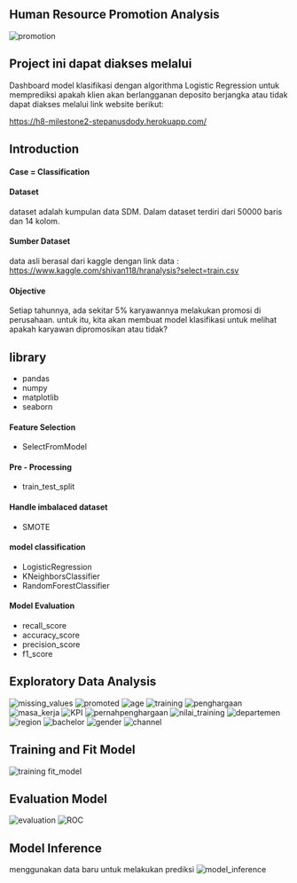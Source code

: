 ## Human Resource Promotion Analysis

![promotion](https://user-images.githubusercontent.com/36668856/134099790-38d3eaea-8e9d-439a-8be9-c419531921ed.png)

## Project ini dapat diakses melalui 

Dashboard model klasifikasi dengan algorithma Logistic Regression untuk memprediksi apakah klien akan berlangganan deposito berjangka atau tidak dapat diakses melalui link website berikut:

https://h8-milestone2-stepanusdody.herokuapp.com/

## Introduction

#### Case = Classification

#### Dataset

dataset adalah kumpulan data SDM. Dalam dataset terdiri dari 50000 baris dan 14 kolom.

#### Sumber Dataset

data asli berasal dari kaggle dengan link data : https://www.kaggle.com/shivan118/hranalysis?select=train.csv

#### Objective

Setiap tahunnya, ada sekitar 5% karyawannya melakukan promosi di perusahaan. untuk itu, kita akan membuat model klasifikasi untuk melihat apakah karyawan dipromosikan atau tidak?

## library
- pandas 
- numpy 
- matplotlib
- seaborn 

####  Feature Selection
- SelectFromModel

#### Pre - Processing
- train_test_split

#### Handle imbalaced dataset
- SMOTE

#### model classification
- LogisticRegression
- KNeighborsClassifier 
- RandomForestClassifier

#### Model Evaluation
- recall_score
- accuracy_score
- precision_score
- f1_score

## Exploratory Data Analysis

![missing_values](https://user-images.githubusercontent.com/36668856/134102574-43677590-2b99-4fab-99f0-12c4ac1afd96.png)
![promoted](https://user-images.githubusercontent.com/36668856/134102582-21c1e64b-f4a1-4df4-b26d-89fe06739dbf.png)
![age](https://user-images.githubusercontent.com/36668856/134102589-a31f2cc0-59fe-420a-adbc-7f10b33305d0.png)
![training](https://user-images.githubusercontent.com/36668856/134102621-e6a1b7fb-08f5-4503-8b1d-919f64b723be.png)
![penghargaan](https://user-images.githubusercontent.com/36668856/134102628-d04b2dea-5f17-409f-9010-02b3af516306.png)
![masa_kerja](https://user-images.githubusercontent.com/36668856/134102642-34182a3b-5b9f-4663-a518-17bdea562a09.png)
![KPI](https://user-images.githubusercontent.com/36668856/134102654-71399923-d638-42e4-8052-735e37dfa1b5.png)
![pernahpenghargaan](https://user-images.githubusercontent.com/36668856/134102662-c1bba22d-28bd-47e2-95de-ebcf74a575be.png)
![nilai_training](https://user-images.githubusercontent.com/36668856/134102675-5c78d81f-cb5d-43d7-93af-deeefbf90e9f.png)
![departemen](https://user-images.githubusercontent.com/36668856/134102688-09bcba46-7037-42fc-ad92-f0574edff1de.png)
![region](https://user-images.githubusercontent.com/36668856/134102699-3fbf9492-a0a7-4140-bb22-982b3bc5b637.png)
![bachelor](https://user-images.githubusercontent.com/36668856/134102708-0911700e-2ffc-49f0-80ba-a86dfc24edf0.png)
![gender](https://user-images.githubusercontent.com/36668856/134102722-f65db517-2f86-4ac0-b32f-f0c3ac38fab7.png)
![channel](https://user-images.githubusercontent.com/36668856/134102727-e44ef322-bc1a-4e33-91a7-e3e91f4208cf.png)

## Training and Fit Model
![training fit_model](https://user-images.githubusercontent.com/36668856/134102831-665d711b-bef4-4414-bf87-e66256015b97.png)

## Evaluation Model
![evaluation](https://user-images.githubusercontent.com/36668856/134102868-7dfea1ab-d212-465f-a2ca-58bcee44233f.png)
![ROC](https://user-images.githubusercontent.com/36668856/134102873-d1bbc235-2fcf-4778-8bd1-7dfb527a154a.png)

## Model Inference
menggunakan data baru untuk melakukan prediksi
![model_inference](https://user-images.githubusercontent.com/36668856/134102925-8c99f997-0774-4ea0-8ea9-24ba5a6e6cd2.png)





